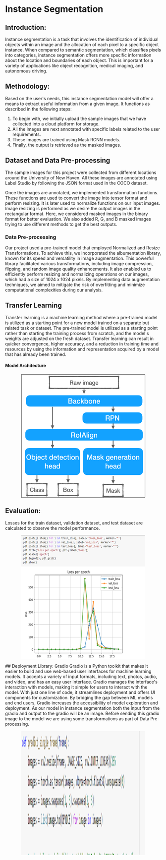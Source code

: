 # Instance Segmentation
## Introduction:
Instance segmentation is a task that involves the identification of individual objects within an image and the allocation of each pixel to a specific object instance. When compared to semantic segmentation, which classifies pixels into categories, instance segmentation offers more specific information about the location and boundaries of each object. This is important for a variety of applications like object recognition, medical imaging, and autonomous driving.

## Methodology:
Based on the user's needs, this instance segmentation model will offer a means to extract useful information from a given image. It functions as described in the following steps:
1. To begin with, we initially upload the sample images that we have collected into a cloud platform for storage.
2. All the images are next annotated with specific labels related to the user requirements.
3. These images are trained using Mask RCNN models.
3. Finally, the output is retrieved as the masked images.

## Dataset and Data Pre-processing
The sample images for this project were collected from different locations around the University of New Haven. All these images are annotated using Label Studio by following the JSON format used in the COCO dataset. 

Once the images are annotated, we implemented transformation functions. These functions are used to convert the image into tensor format and perform resizing. It is later used to normalize functions on our input images.
Image resizing is performed as we desire the output images in the rectangular format. Here, we considered masked images in the binary format for better evaluation. We also added R, G, and B masked images trying to use different methods to get the best outputs.

### Data Pre-processing

Our project used a pre-trained model that employed Normalized and Resize Transformations. To achieve this, we incorporated the albumentation library, known for its speed and versatility in image augmentation. This powerful library facilitated various transformations, including image compression, flipping, and random image quality enhancements. It also enabled us to efficiently perform resizing and normalizing operations on our images, which had a size of 1024 x 1024 pixels. By implementing data augmentation techniques, we aimed to mitigate the risk of overfitting and minimize computational complexities during our analysis.


## Transfer Learning

Transfer learning is a machine learning method where a pre-trained model is utilized as a starting point for a new model trained on a separate but related task or dataset. The pre-trained model is utilized as a starting point rather than starting the training process from scratch, and the model's weights are adjusted on the fresh dataset. Transfer learning can result in quicker convergence, higher accuracy, and a reduction in training time and resources by using the information and representation acquired by a model that has already been trained.


####                    Model Architecture
<p align="center">
<img src="utils/model_architecture.png" alt="Model Architecture" width="400" height="400" align="center" />
          
</p>



## Evaluation: 
Losses for the train dataset, validation dataset, and test dataset are calculated to observe the model performance.
<p align="center">
<img src="utils/losses.png" alt="Losses" width="400" height="400" align="center" />
          
</p>
## Deployment
Library: Gradio
Gradio is a Python toolkit that makes it easier to build and use web-based user interfaces for machine learning models. It accepts a variety of input formats, including text, photos, audio, and video, and has an easy user interface. Gradio manages the interface's interaction with models, making it simple for users to interact with the model. With just one line of code, it streamlines deployment and offers UI components for customization. By bridging the gap between ML models and end users, Gradio increases the accessibility of model exploration and deployment.
As our model in instance segmentation both the input from the gradio and output to the gradio will be an image.
Before sending this gradio image to the model we are using some transformations as part of Data Pre-processing.
<p align="center">
<img src="utils/transformation_fn.png" alt="Transformation" width="400" height="400" align="center" />
</p>
